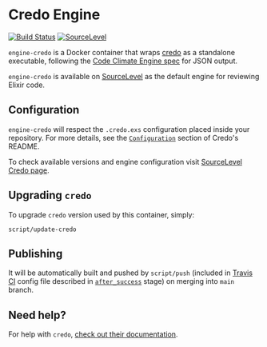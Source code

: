 # Credo Engine

[![Build Status](https://travis-ci.org/sourcelevel/engine-credo.svg?branch=main)](https://travis-ci.org/sourcelevel/engine-credo) [![SourceLevel](https://app.sourcelevel.io/github/sourcelevel/engine-credo.svg)](https://app.sourcelevel.io/github/sourcelevel/engine-credo)

`engine-credo` is a Docker container that wraps
[credo](http://github.com/rrrene/credo) as a standalone executable,
following the [Code Climate Engine spec](https://github.com/codeclimate/spec)
for JSON output.

`engine-credo` is available on [SourceLevel](https://sourcelevel.io) as the default engine
for reviewing Elixir code.

## Configuration

`engine-credo` will respect the `.credo.exs` configuration placed inside your
repository. For more details, see the [`Configuration`](https://github.com/rrrene/credo#configuration)
section of Credo's README.

To check available versions and engine configuration visit
[SourceLevel Credo page](https://docs.sourcelevel.io/engines/credo).

## Upgrading `credo`

To upgrade `credo` version used by this container, simply:

```
script/update-credo
```

## Publishing

It will be automatically built and pushed by `script/push` (included in
[Travis CI](https://travis-ci.org) config file described in [`after_success`](https://docs.travis-ci.com/user/job-lifecycle/) stage) on merging into `main` branch.

## Need help?

For help with `credo`,
[check out their documentation](https://github.com/rrrene/credo).
